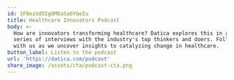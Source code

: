 ```yaml
---
id: 1F0ezUdOIgOM8aSa6YGeIu
title: Healthcare Innovators Podcast
body: >-
  How are innovators transforming healthcare? Datica explores this in a new
  series of interviews with the industry's top thinkers and doers. Follow along
  with us as we uncover insights to catalyzing change in healthcare.
button_label: Listen to the podcast
url: 'https://datica.com/podcast'
share_image: /assets/cta/podcast-cta.png
---
```


  